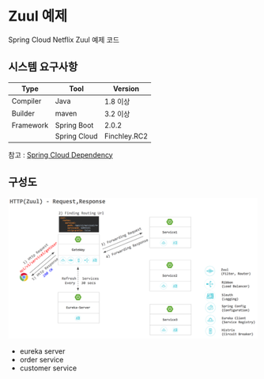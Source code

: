 # Zuul 예제

Spring Cloud Netflix Zuul 예제 코드

## 시스템 요구사항

| Type      	| Tool         	| Version      	|
|-----------	|--------------	|--------------	|
| Compiler  	| Java         	| 1.8 이상     	|
| Builder   	| maven        	| 3.2 이상     	|
| Framework 	| Spring Boot  	| 2.0.2        	|
|           	| Spring Cloud 	| Finchley.RC2 	|

참고 : [Spring Cloud Dependency](http://projects.spring.io/spring-cloud/)

## 구성도

![](./document/images/zuul-route-setting.png)
- eureka server
- order service
- customer service
